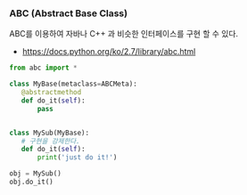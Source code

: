 ### ABC (Abstract Base Class)
 ABC를 이용하여 자바나 C++ 과 비슷한 인터페이스를 구현 할 수 있다.
 
 * https://docs.python.org/ko/2.7/library/abc.html
 
 
 ```python
 from abc import *
 
class MyBase(metaclass=ABCMeta):
    @abstractmethod
    def do_it(self):
        pass

 
class MySub(MyBase):
    # 구현을 강제한다.
    def do_it(self):
        print('just do it!')
 
obj = MySub()
obj.do_it()
```
